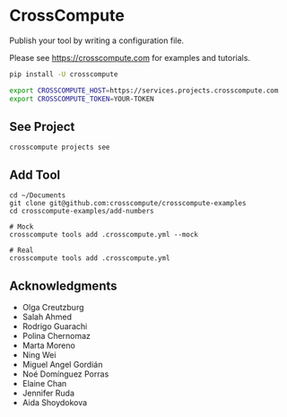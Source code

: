 # CrossCompute

Publish your tool by writing a configuration file.

Please see https://crosscompute.com for examples and tutorials.

```bash
pip install -U crosscompute

export CROSSCOMPUTE_HOST=https://services.projects.crosscompute.com
export CROSSCOMPUTE_TOKEN=YOUR-TOKEN
```

## See Project

```
crosscompute projects see
```

## Add Tool

```
cd ~/Documents
git clone git@github.com:crosscompute/crosscompute-examples
cd crosscompute-examples/add-numbers

# Mock
crosscompute tools add .crosscompute.yml --mock

# Real
crosscompute tools add .crosscompute.yml
```

## Acknowledgments

- Olga Creutzburg
- Salah Ahmed
- Rodrigo Guarachi
- Polina Chernomaz
- Marta Moreno
- Ning Wei
- Miguel Angel Gordián
- Noé Domínguez Porras
- Elaine Chan
- Jennifer Ruda
- Aida Shoydokova
